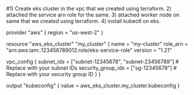 #1) Create eks cluster in the vpc that we created using terraform.
2) attached the service arn role for the same.
3) attached worker node on same that we created using terraform.
4) install kubectl on eks.

provider "aws" {
  region = "us-west-2"
}

resource "aws_eks_cluster" "my_cluster" {
  name     = "my-cluster"
  role_arn = "arn:aws:iam::123456789012:role/eks-service-role"
  version  = "1.21"

  vpc_config {
    subnet_ids         = ["subnet-12345678", "subnet-23456789"] # Replace with your subnet IDs
    security_group_ids = ["sg-12345678"] # Replace with your security group ID
  }
}

output "kubeconfig" {
  value = aws_eks_cluster.my_cluster.kubeconfig
}
